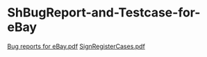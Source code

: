 # ShBugReport-and-Testcase-for-eBay
[Bug reports for eBay.pdf](https://github.com/user-attachments/files/17219891/Bug.reports.for.eBay.pdf)
[SignRegisterCases.pdf](https://github.com/user-attachments/files/17219893/SignRegisterCases.pdf)
